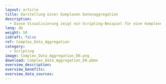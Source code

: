 ```yaml
---
layout: article
title: Darstellung einer komplexen Datenaggregation
description: 
  - Diese Visualisierung zeigt ein Scripting-Beispiel für eine komplexe Datenaggregation.
lang: de
weight: 50
isDraft: false
ref: Complex_Data_Aggregation
category:
  - Scripting
image: Complex_Data_Aggregation_EN.png
download: Complex_Data_Aggregation_EN.pbmx
overview_description:
overview_benefits:
overview_data_sources:
---
```

